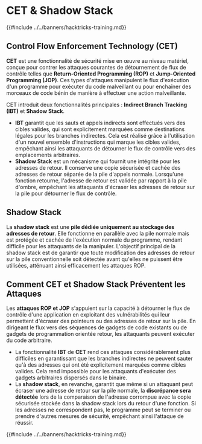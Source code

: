 # CET & Shadow Stack

{{#include ../../banners/hacktricks-training.md}}

## Control Flow Enforcement Technology (CET)

**CET** est une fonctionnalité de sécurité mise en œuvre au niveau matériel, conçue pour contrer les attaques courantes de détournement de flux de contrôle telles que **Return-Oriented Programming (ROP)** et **Jump-Oriented Programming (JOP)**. Ces types d'attaques manipulent le flux d'exécution d'un programme pour exécuter du code malveillant ou pour enchaîner des morceaux de code bénin de manière à effectuer une action malveillante.

CET introduit deux fonctionnalités principales : **Indirect Branch Tracking (IBT)** et **Shadow Stack**.

- **IBT** garantit que les sauts et appels indirects sont effectués vers des cibles valides, qui sont explicitement marquées comme destinations légales pour les branches indirectes. Cela est réalisé grâce à l'utilisation d'un nouvel ensemble d'instructions qui marque les cibles valides, empêchant ainsi les attaquants de détourner le flux de contrôle vers des emplacements arbitraires.
- **Shadow Stack** est un mécanisme qui fournit une intégrité pour les adresses de retour. Il conserve une copie sécurisée et cachée des adresses de retour séparée de la pile d'appels normale. Lorsqu'une fonction retourne, l'adresse de retour est validée par rapport à la pile d'ombre, empêchant les attaquants d'écraser les adresses de retour sur la pile pour détourner le flux de contrôle.

## Shadow Stack

La **shadow stack** est une **pile dédiée uniquement au stockage des adresses de retour**. Elle fonctionne en parallèle avec la pile normale mais est protégée et cachée de l'exécution normale du programme, rendant difficile pour les attaquants de la manipuler. L'objectif principal de la shadow stack est de garantir que toute modification des adresses de retour sur la pile conventionnelle soit détectée avant qu'elles ne puissent être utilisées, atténuant ainsi efficacement les attaques ROP.

## Comment CET et Shadow Stack Préventent les Attaques

Les **attaques ROP et JOP** s'appuient sur la capacité à détourner le flux de contrôle d'une application en exploitant des vulnérabilités qui leur permettent d'écraser des pointeurs ou des adresses de retour sur la pile. En dirigeant le flux vers des séquences de gadgets de code existants ou de gadgets de programmation orientée retour, les attaquants peuvent exécuter du code arbitraire.

- La fonctionnalité **IBT** de **CET** rend ces attaques considérablement plus difficiles en garantissant que les branches indirectes ne peuvent sauter qu'à des adresses qui ont été explicitement marquées comme cibles valides. Cela rend impossible pour les attaquants d'exécuter des gadgets arbitraires dispersés dans le binaire.
- La **shadow stack**, en revanche, garantit que même si un attaquant peut écraser une adresse de retour sur la pile normale, la **discrépance sera détectée** lors de la comparaison de l'adresse corrompue avec la copie sécurisée stockée dans la shadow stack lors du retour d'une fonction. Si les adresses ne correspondent pas, le programme peut se terminer ou prendre d'autres mesures de sécurité, empêchant ainsi l'attaque de réussir.

{{#include ../../banners/hacktricks-training.md}}
